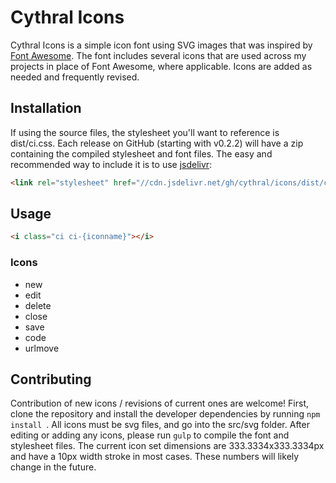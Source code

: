 # Cythral Icons
Cythral Icons is a simple icon font using SVG images that was inspired by [Font Awesome](http://fontawesome.com).  The font includes several icons that are used across my projects in place of Font Awesome, where applicable.  Icons are added as needed and frequently revised.  

## Installation
If using the source files, the stylesheet you'll want to reference is dist/ci.css.  Each release on GitHub (starting with v0.2.2) will have a zip containing the compiled stylesheet and font files.  The easy and recommended way to include it is to use [jsdelivr](http://jsdelivr.com):

```html
<link rel="stylesheet" href="//cdn.jsdelivr.net/gh/cythral/icons/dist/ci.css">
```

## Usage
```html
<i class="ci ci-{iconname}"></i>
```

### Icons
- new 
- edit
- delete
- close
- save
- code
- urlmove

## Contributing
Contribution of new icons / revisions of current ones are welcome!  First, clone the repository and install the developer dependencies by running ```npm install ```.  All icons must be svg files, and go into the src/svg folder.  After editing or adding any icons, please run ```gulp``` to compile the font and stylesheet files.  The current icon set dimensions are 333.3334x333.3334px and have a 10px width stroke in most cases.  These numbers will likely change in the future.
